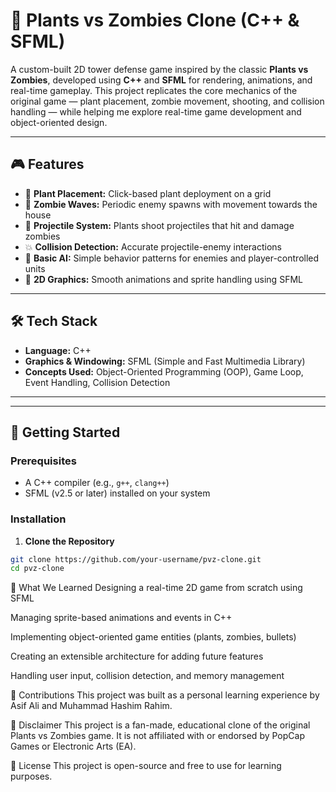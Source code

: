 # 🌱 Plants vs Zombies Clone (C++ & SFML)

A custom-built 2D tower defense game inspired by the classic **Plants vs Zombies**, developed using **C++** and **SFML** for rendering, animations, and real-time gameplay. This project replicates the core mechanics of the original game — plant placement, zombie movement, shooting, and collision handling — while helping me explore real-time game development and object-oriented design.

---

## 🎮 Features

- 🌻 **Plant Placement:** Click-based plant deployment on a grid
- 🧟 **Zombie Waves:** Periodic enemy spawns with movement towards the house
- 🔫 **Projectile System:** Plants shoot projectiles that hit and damage zombies
- 💥 **Collision Detection:** Accurate projectile-enemy interactions
- 🧠 **Basic AI:** Simple behavior patterns for enemies and player-controlled units
- 🎨 **2D Graphics:** Smooth animations and sprite handling using SFML

---

## 🛠️ Tech Stack

- **Language:** C++
- **Graphics & Windowing:** SFML (Simple and Fast Multimedia Library)
- **Concepts Used:** Object-Oriented Programming (OOP), Game Loop, Event Handling, Collision Detection

---
---

## 🚀 Getting Started

### Prerequisites

- A C++ compiler (e.g., `g++`, `clang++`)
- SFML (v2.5 or later) installed on your system

### Installation

1. **Clone the Repository**

```bash
git clone https://github.com/your-username/pvz-clone.git
cd pvz-clone
```

🧠 What We Learned
Designing a real-time 2D game from scratch using SFML

Managing sprite-based animations and events in C++

Implementing object-oriented game entities (plants, zombies, bullets)

Creating an extensible architecture for adding future features

Handling user input, collision detection, and memory management

🤝 Contributions
This project was built as a personal learning experience by Asif Ali and Muhammad Hashim Rahim.

📃 Disclaimer
This project is a fan-made, educational clone of the original Plants vs Zombies game.
It is not affiliated with or endorsed by PopCap Games or Electronic Arts (EA).

📌 License
This project is open-source and free to use for learning purposes.

